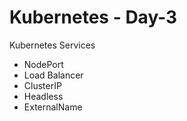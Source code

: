 # Kubernetes - Day-3

Kubernetes Services 
   - NodePort  
   - Load Balancer  
   - ClusterIP  
   - Headless  
   - ExternalName  